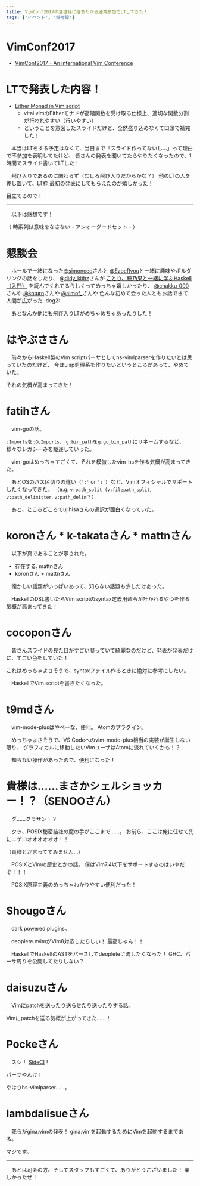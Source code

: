 ```yaml
---
title: VimConf2017の登壇枠に落ちたから通常参加でLTしてきた！
tags: ['イベント', '備考録']
---
```

# VimConf2017

- [VimConf2017 - An international Vim Conference](http://vimconf.vim-jp.org/2017/)


# LTで発表した内容！

- [Either Monad in Vim script](https://aiya000.github.io/Maid/either-monad-in-vim-script)
    - vital.vimのEitherモナドが高階関数を受け取る仕様上、適切な関数分割が行われやすい（行いやすい）
    - ということを意図したスライドだけど、全然盛り込めなくて口頭で補完した！

　本当はLTをする予定はなくて、当日まで「スライド作ってないし…」って理由で不参加を表明してたけど、
皆さんの発表を聞いてたらやりたくなったので、1時間でスライド書いてLTした！

　飛び入りであるのに関わらず（むしろ飛び入りだからかな？）
他のLTの人を差し置いて、LT枠 最初の発表にしてもらえたのが嬉しかった！

目立てるので！

- - -

　以下は感想です！

（ 時系列は意味をなさない - アンオーダードセット - ）


# 懇談会
　ホールで一緒になった[\@simonced](https://twitter.com/simonced)さんと
[\@EzoeRyou](https://twitter.com/EzoeRyou)と一緒に趣味やボルダリングの話をしたり、
[\@didy\_kithz](https://twitter.com/didy_kithz)さんが
[ことり、穂乃果と一緒に学ぶHaskell（入門）](/posts/2017-05-06-learn-haskell-with-muse.html)
を読んでくれてるらしくってめっちゃ嬉しかったり、
[\@chakku\_000](https://twitter.com/chakku_000)さんや
[\@koturn](https://twitter.com/koturn)さんや
[\@aimof\_](https://twitter.com/aimof_)さんや
色んな初めて会った人ともお話できて
人間が広がった :dog2:

　あとなんか他にも飛び入りLTがめちゃめちゃあったりした！


# はやぶささん
　前々からHaskell製のVim scriptパーサとしてhs-vimlparserを作りたいとは思っていたのだけど、
今はLisp処理系を作りたいというところがあって、やめていた。

それの気概が高まってきた！


# fatihさん
　vim-goの話。

`:Imports`を`:GoImports`、
`g:bin_path`を`g:go_bin_path`にリネームするなど、
様々なレガシーみを駆逐していった。

　vim-goはめっちゃすごくて、それを模倣したvim-hsを作る気概が高まってきた。

　あとOSのパス区切りの違い（`':'` or `';'`）など、Vimオフィシャルでサポートしたくなってきた。
（e.g. `v:path_split`（`v:filepath_split`, `v:path_delimitter`, `v:path_delim`？）

　あと、ところどころでujihisaさんの通訳が面白くなっていた。


# koronさん * k-takataさん * mattnさん
　以下が真であることが示された。

- 存在する. mattnさん
- koronさん ≠ mattnさん

　懐かしい話題がいっぱいあって、知らない話題も少しだけあった。

　HaskellのDSL書いたらVim scriptのsyntax定義用命令が吐かれるやつを作る気概が高まってきた！


# cocoponさん
　皆さんスライドの見た目がすごい凝っていて綺麗なのだけど、発表が発表だけに、すごい色をしていた！

これはめっちゃよさそうで、syntaxファイル作るときに絶対に参考にしたい。

　HaskellでVim scriptを書きたくなった。


# t9mdさん
　vim-mode-plusはやべーな、便利。
Atomのプラグイン。

　めっちゃよさそうで、VS Codeへのvim-mode-plus相当の実装が誕生しない限り、
グラフィカルに移動したいVimユーザはAtomに流れていくかも！？

　知らない操作があったので、便利になった！


# 貴様は……まさかシェルショッカー！？（SENOOさん）
　グ……グラサン！？

　クッ、POSIX秘密結社の魔の手がここまで……。
お前ら、ここは俺に任せて先にニゲロオオオオオオ！！

（貴様とか言ってすみません…）

　POSIXとVimの歴史とかの話。
僕はVim7.4以下をサポートするのはいやだぞ！！！

　POSIX原理主義のめっちゃわかりやすい便利だった！


# Shougoさん
　dark powered plugins。

　deoplete.nvimがVim8対応したらしい！
最高じゃん！！

　HaskellでHaskellのASTをパースしてdeopleteに流したくなった！
GHC、パーサ周りを公開してたりしない？


# daisuzuさん
　Vimにpatchを送ったり送らせたり送ったりする話。

Vimにpatchを送る気概が上がってきた……！


# Pockeさん
　スシ！ [SideCI](https://sideci.com/ja)！

パーサやんけ！

やはりhs-vimlparser……。

# lambdalisueさん
　我らがgina.vimの発表！
gina.vimを起動するためにVimを起動するまである。

マジです。

- - -

　あとは司会の方、そしてスタッフもすごくて、ありがとうございました！
楽しかったぜ！
